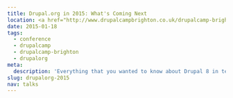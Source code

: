 ```yaml
---
title: Drupal.org in 2015: What's Coming Next
location: <a href="http://www.drupalcampbrighton.co.uk/drupalcamp-brighton-2015/">DrupalCamp Brighton 2015</a>
date: 2015-01-18
tags:
  - conference
  - drupalcamp
  - drupalcamp-brighton
  - drupalorg
meta:
  description: 'Everything that you wanted to know about Drupal 8 in ten minutes, but were afraid to ask!'
slug: drupalorg-2015
nav: talks
---
```

